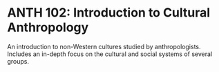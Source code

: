 # ANTH 102: Introduction to Cultural Anthropology

An introduction to non-Western cultures studied by anthropologists. Includes an in-depth focus on the cultural and social systems of several groups.